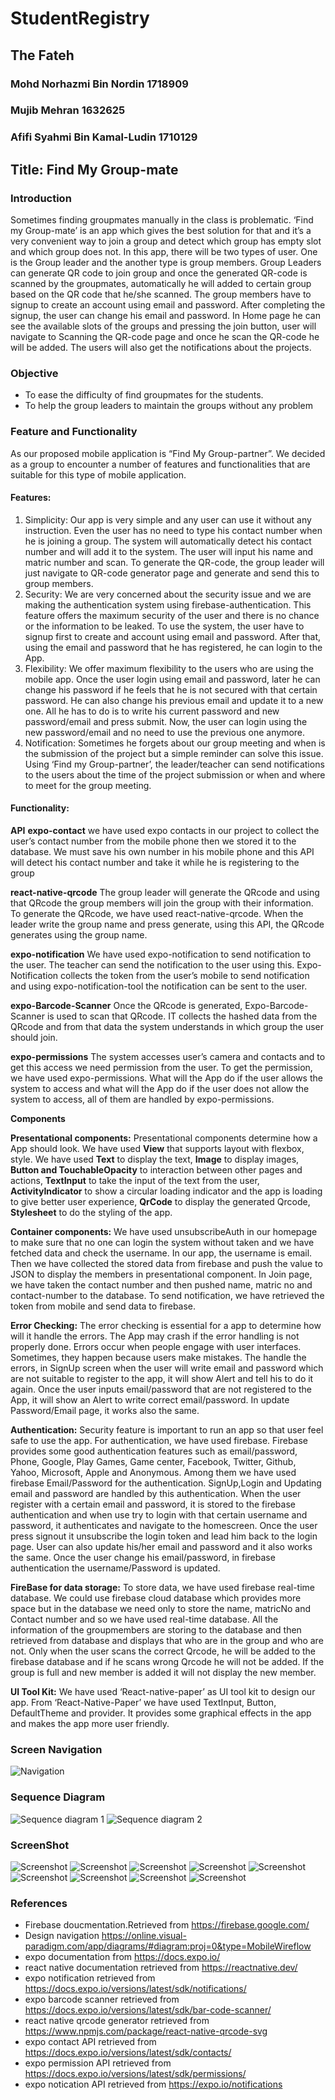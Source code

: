 # StudentRegistry

## The Fateh
### Mohd Norhazmi Bin Nordin 1718909
### Mujib Mehran 1632625
### Afifi Syahmi Bin Kamal-Ludin 1710129

## Title: Find My Group-mate

### Introduction
Sometimes finding groupmates manually in the class is problematic.  ‘Find my Group-mate’ is an app which gives the best solution for that and it’s a very convenient way to join a group and detect which group has empty slot and which group does not. In this app, there will be two types of user. One is the Group leader and the another type is group members. Group Leaders can generate QR code to join group and once the generated QR-code is scanned by the groupmates, automatically he will added to certain group based on the QR code that he/she scanned. The group members have to signup to create an account using email and password. After completing the signup, the user can change his email and password. In Home page he can see the available slots of the groups and pressing the join button, user will navigate to Scanning the QR-code page and once he scan the QR-code he will be added. The users will also get the notifications about the projects.

### Objective
* To ease the difficulty of find groupmates for the students.
* To help the group leaders to maintain the groups without any problem 


### Feature and Functionality
As our proposed mobile application is “Find My Group-partner”. We decided as a group to encounter a number of features and functionalities that are suitable for this type of mobile application.

#### Features:
1.	Simplicity: Our app is very simple and any user can use it without any instruction. Even the user has no need to type his contact number when he is joining a group. The system will automatically detect his contact number and will add it to the system. The user will input his name and matric number and scan. To generate the QR-code, the group leader will just navigate to QR-code generator page and generate and send this to group members. 
2.	Security: We are very concerned about the security issue and we are making the authentication system using firebase-authentication. This feature offers the maximum security of the user and there is no chance or the information to be leaked. To use the system, the user have to signup first to create and account using email and password. After that, using the email and password that he has registered, he can login to the App. 
3.	Flexibility: We offer maximum flexibility to the users who are using the mobile app. Once the user login using email and password, later he can change his password if he feels that he is not secured with that certain password. He can also change his previous email and update it to a new one. All he has to do is to write his current password and new password/email and press submit. Now, the user can login using the new password/email and no need to use the previous one anymore. 
4.	Notification: Sometimes he forgets about our group meeting and when is the submission of the project but a simple reminder can solve this issue. Using ‘Find my Group-partner’, the leader/teacher can send notifications to the users about the time of the project submission or when and where to meet for the group meeting. 

#### Functionality:

**API**
**expo-contact** we have used expo contacts in our project to collect the user’s contact number from the mobile phone then we stored it to the database. We must save his own number in his mobile phone and this API will detect his contact number and take it while he is registering to the group

**react-native-qrcode** The group leader will generate the QRcode and using that QRcode the group members will join the group with their information. To generate the QRcode, we have used react-native-qrcode. When the leader write the group name and press generate, using this API, the QRcode generates using the group name.

**expo-notification** We have used expo-notification to send notification to the user. The teacher can send the notification to the user using this. Expo-Notification collects the token from the user’s mobile to send notification and using expo-notification-tool the notification can be sent to the user. 

**expo-Barcode-Scanner** Once the QRcode is generated, Expo-Barcode-Scanner is used to scan that QRcode. IT collects the hashed data from the QRcode and from that data the system understands in which group the user should join. 

**expo-permissions** The system accesses user’s camera and contacts and to get this access we need permission from the user. To get the permission, we have used expo-permissions. What will the App do if the user allows the system to access and what will the App do if the user does not allow the system to access, all of them are handled by expo-permissions. 


**Components**

**Presentational components:** Presentational components determine how a App should look. We have used **View** that supports layout with flexbox, style. We have used **Text** to display the text, **Image** to display images, **Button and TouchableOpacity** to interaction between other pages and actions, **TextInput** to take the input of the text from the user, **ActivityIndicator** to show a circular loading indicator and the app is loading to give better user experience, **QrCode** to display the generated Qrcode, **Stylesheet** to do the styling of the app.

**Container components:** We have used unsubscribeAuth in our homepage to make sure that no one can login the system without taken and we have fetched data and check the username. In our app, the username is email. Then we have collected the stored data from firebase and push the value to JSON to display the members in presentational component. In Join page, we have taken the contact number and then pushed name, matric no and contact-number to the database. To send notification, we have retrieved the token from mobile and send data to firebase. 

**Error Checking:** The error checking is essential for a app to determine how will it handle the errors. The App may crash if the error handling is not properly done. Errors occur when people engage with user interfaces. Sometimes, they happen because users make mistakes. The handle the errors, in SignUp screen when the user will write email and password which are not suitable to register to the app, it will show Alert and tell his to do it again. Once the user inputs email/password that are not registered to the App, it will show an Alert to write correct email/password. In update Password/Email page, it works also the same. 

**Authentication:** Security feature is important to run an app so that user feel safe to use the app. For authentication, we have used firebase. Firebase provides some good authentication features such as email/password, Phone, Google, Play Games, Game center, Facebook, Twitter, Github, Yahoo, Microsoft, Apple and Anonymous. Among them we have used firebase Email/Password for the authentication. SignUp,Login and Updating email and password are handled by this authentication. When the user register with a certain email and password, it is stored to the firebase authentication and when use try to login with that certain username and password, it authenticates and navigate to the homescreen. Once the user press signout it unsubscribe the login token and lead him back to the login page. User can also update his/her email and password and it also works the same. Once the user change his email/password, in firebase authentication the username/Password is updated.

**FireBase for data storage:** To store data, we have used firebase real-time database. We could use firebase cloud database which provides more space but in the database we need only to store the name, matricNo and Contact number and so we have used real-time database. All the information of the groupmembers are storing to the database and then retrieved from database and displays that who are in the group and who are not. Only when the user scans the correct Qrcode, he will be added to the firebase database and if he scans wrong Qrcode he will not be added. If the group is full and new member is added it will not display the new member. 

**UI Tool Kit:** We have used ‘React-native-paper’ as UI tool kit to design our app. From ‘React-Native-Paper’ we have used TextInput, Button, DefaultTheme and provider. It provides some graphical effects in the app and makes the app more user friendly.

### Screen Navigation
![Navigation](https://github.com/hzmnnrdn/StudentRegistry/blob/master/images/navigation.png)

### Sequence Diagram
![Sequence diagram 1](https://github.com/hzmnnrdn/StudentRegistry/blob/master/images/leader.png)
![Sequence diagram 2](https://github.com/hzmnnrdn/StudentRegistry/blob/master/images/member.png)

### ScreenShot
![Screenshot](https://github.com/hzmnnrdn/StudentRegistry/blob/master/images/1.png)
![Screenshot](https://github.com/hzmnnrdn/StudentRegistry/blob/master/images/2.png)
![Screenshot](https://github.com/hzmnnrdn/StudentRegistry/blob/master/images/3.png)
![Screenshot](https://github.com/hzmnnrdn/StudentRegistry/blob/master/images/4.png)
![Screenshot](https://github.com/hzmnnrdn/StudentRegistry/blob/master/images/5.png)
![Screenshot](https://github.com/hzmnnrdn/StudentRegistry/blob/master/images/6.png)
![Screenshot](https://github.com/hzmnnrdn/StudentRegistry/blob/master/images/7.png)
![Screenshot](https://github.com/hzmnnrdn/StudentRegistry/blob/master/images/8.png)
![Screenshot](https://github.com/hzmnnrdn/StudentRegistry/blob/master/images/9.png)

### References
- Firebase doucmentation.Retrieved from https://firebase.google.com/
- Design navigation https://online.visual-paradigm.com/app/diagrams/#diagram:proj=0&type=MobileWireflow
- expo documentation from https://docs.expo.io/
- react native documentation retrieved from https://reactnative.dev/
- expo notification retrieved from https://docs.expo.io/versions/latest/sdk/notifications/
- expo barcode scanner retrieved from https://docs.expo.io/versions/latest/sdk/bar-code-scanner/
- react native qrcode generator retrieved from https://www.npmjs.com/package/react-native-qrcode-svg
- expo contact API retrieved from https://docs.expo.io/versions/latest/sdk/contacts/
- expo permission API retrieved from https://docs.expo.io/versions/latest/sdk/permissions/
- expo notication API retrieved from https://expo.io/notifications


